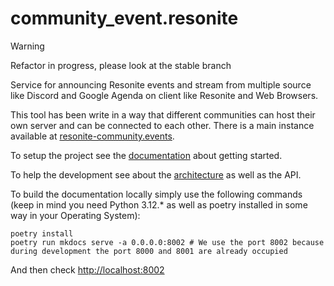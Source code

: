 # community_event.resonite

> [!WARNING]  
> Refactor in progress, please look at the stable branch

Service for announcing Resonite events and stream from multiple source like Discord and Google Agenda on client like Resonite and Web Browsers.

This tool has been write in a way that different communities can host their own server and can be connected to
each other. There is a main instance available at [resonite-community.events](https://resonite-community.events).

To setup the project see the [documentation](https://docs.dev.resonite-communities.com) about getting started.

To help the development see about the [architecture](http://localhost:8001/DeveloperGuide/architecture/) as well as the API.

To build the documentation locally simply use the following commands (keep in mind you need Python 3.12.* as well as poetry installed in some way in your Operating System):

```
poetry install
poetry run mkdocs serve -a 0.0.0.0:8002 # We use the port 8002 because during development the port 8000 and 8001 are already occupied
```

And then check [http://localhost:8002](http://localhost:8002)